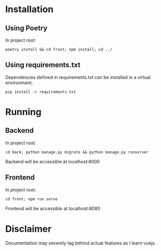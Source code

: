 # Installation
## Using Poetry
In project root:
```commandline
poetry install && cd front; npm install; cd ../
```
## Using requirements.txt
Dependencies defined in requirements.txt can be installed in a virtual environment.
```commandline
pip install -r requirements.txt
```

# Running
## Backend
In project root:
```commandline
cd back; python manage.py migrate && python manage.py runserver
```
Backend will be accessible at localhost:8000
## Frontend
In project root:
```commandline
cd front; npm run serve
```
Frontend will be accessible at localhost:8080

# Disclaimer
Documentation may severely lag behind actual features as I learn vuejs.
